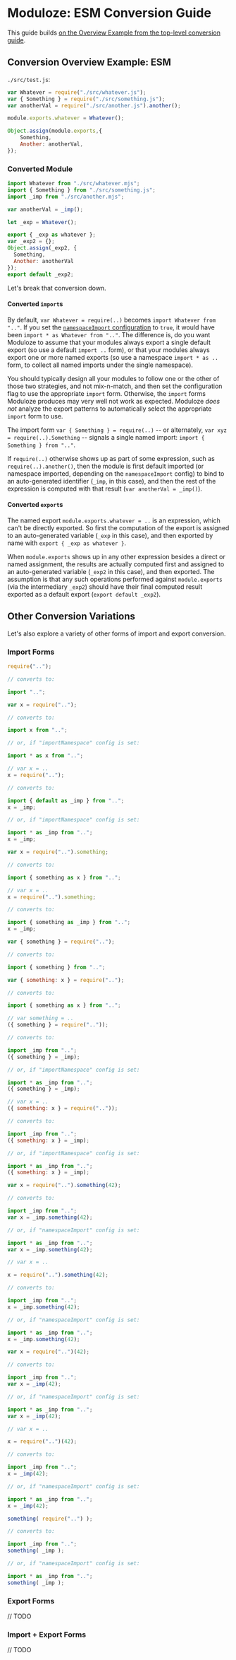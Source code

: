 # Moduloze: ESM Conversion Guide

This guide builds [on the Overview Example from the top-level conversion guide](conversion-guide.md#overview-example).

## Conversion Overview Example: ESM

`./src/test.js`:

```js
var Whatever = require("./src/whatever.js");
var { Something } = require("./src/something.js");
var anotherVal = require("./src/another.js").another();

module.exports.whatever = Whatever();

Object.assign(module.exports,{
    Something,
    Another: anotherVal,
});
```

### Converted Module

```js
import Whatever from "./src/whatever.mjs";
import { Something } from "./src/something.js";
import _imp from "./src/another.mjs";

var anotherVal = _imp();

let _exp = Whatever();

export { _exp as whatever };
var _exp2 = {};
Object.assign(_exp2, {
  Something,
  Another: anotherVal
});
export default _exp2;
```

Let's break that conversion down.

#### Converted `import`s

By default, `var Whatever = require(..)` becomes `import Whatever from ".."`. If you set the [`namespaceImport` configuration](README.md#configuration-settings) to `true`, it would have been `import * as Whatever from ".."`. The difference is, do you want Moduloze to assume that your modules always export a single default export (so use a default `import ..` form), or that your modules always export one or more named exports (so use a namespace `import * as ..` form, to collect all named imports under the single namespace).

You should typically design all your modules to follow one or the other of those two strategies, and not mix-n-match, and then set the configuration flag to use the appropriate `import` form. Otherwise, the `import` forms Moduloze produces may very well not work as expected. Moduloze *does not* analyze the export patterns to automatically select the appropriate `import` form to use.

The import form `var { Something } = require(..)` -- or alternately, `var xyz = require(..).Something` -- signals a single named import: `import { Something } from ".."`.

If `require(..)` otherwise shows up as part of some expression, such as `require(..).another()`, then the module is first default imported (or namespace imported, depending on the `namespaceImport` config) to bind to an auto-generated identifier (`_imp`, in this case), and then the rest of the expression is computed with that result (`var anotherVal = _imp()`).

#### Converted `export`s

The named export `module.exports.whatever = ..` is an expression, which can't be directly exported. So first the computation of the export is assigned to an auto-generated variable (`_exp` in this case), and then exported by name with `export { _exp as whatever }`.

When `module.exports` shows up in any other expression besides a direct or named assignment, the results are actually computed first and assigned to an auto-generated variable (`_exp2` in this case), and then exported. The assumption is that any such operations performed against `module.exports` (via the intermediary `_exp2`) should have their final computed result exported as a default export (`export default _exp2`).

## Other Conversion Variations

Let's also explore a variety of other forms of import and export conversion.

### Import Forms

```js
require("..");

// converts to:

import "..";
```

```js
var x = require("..");

// converts to:

import x from "..";

// or, if "importNamespace" config is set:

import * as x from "..";
```

```js
// var x = ..
x = require("..");

// converts to:

import { default as _imp } from "..";
x = _imp;

// or, if "importNamespace" config is set:

import * as _imp from "..";
x = _imp;
```

```js
var x = require("..").something;

// converts to:

import { something as x } from "..";
```

```js
// var x = ..
x = require("..").something;

// converts to:

import { something as _imp } from "..";
x = _imp;
```

```js
var { something } = require("..");

// converts to:

import { something } from "..";
```

```js
var { something: x } = require("..");

// converts to:

import { something as x } from "..";
```

```js
// var something = ..
({ something } = require(".."));

// converts to:

import _imp from "..";
({ something } = _imp);

// or, if "importNamespace" config is set:

import * as _imp from "..";
({ something } = _imp);
```

```js
// var x = ..
({ something: x } = require(".."));

// converts to:

import _imp from "..";
({ something: x } = _imp);

// or, if "importNamespace" config is set:

import * as _imp from "..";
({ something: x } = _imp);
```

```js
var x = require("..").something(42);

// converts to:

import _imp from "..";
var x = _imp.something(42);

// or, if "namespaceImport" config is set:

import * as _imp from "..";
var x = _imp.something(42);
```

```js
// var x = ..

x = require("..").something(42);

// converts to:

import _imp from "..";
x = _imp.something(42);

// or, if "namespaceImport" config is set:

import * as _imp from "..";
x = _imp.something(42);
```

```js
var x = require("..")(42);

// converts to:

import _imp from "..";
var x = _imp(42);

// or, if "namespaceImport" config is set:

import * as _imp from "..";
var x = _imp(42);
```

```js
// var x = ..

x = require("..")(42);

// converts to:

import _imp from "..";
x = _imp(42);

// or, if "namespaceImport" config is set:

import * as _imp from "..";
x = _imp(42);
```

```js
something( require("..") );

// converts to:

import _imp from "..";
something( _imp );

// or, if "namespaceImport" config is set:

import * as _imp from "..";
something( _imp );
```

### Export Forms

// TODO

### Import + Export Forms

// TODO
